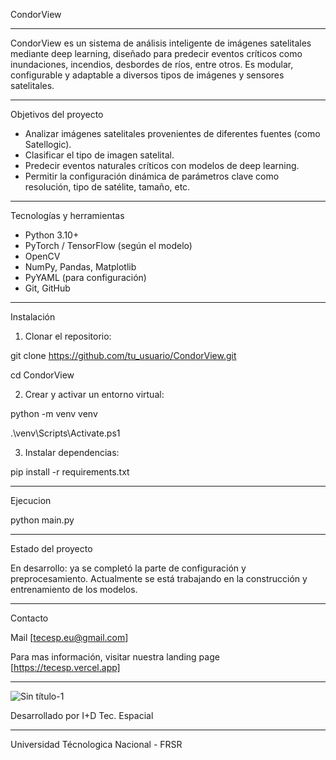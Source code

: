 CondorView 
___________________________________________________________________________________________________________________________________________________________________________________________________________________________________________________________________________________________________

CondorView es un sistema de análisis inteligente de imágenes satelitales mediante deep learning, diseñado para predecir eventos críticos como inundaciones, incendios, desbordes de ríos, entre otros. Es modular, configurable y adaptable a diversos tipos de imágenes y sensores satelitales.

___________________________________________________________________________________________________________________________________________________________________________________________________________________________________________________________________________________________________

Objetivos del proyecto

- Analizar imágenes satelitales provenientes de diferentes fuentes (como Satellogic).
- Clasificar el tipo de imagen satelital.
- Predecir eventos naturales críticos con modelos de deep learning.
- Permitir la configuración dinámica de parámetros clave como resolución, tipo de satélite, tamaño, etc.
___________________________________________________________________________________________________________________________________________________________________________________________________________________________________________________________________________________________________


Tecnologías y herramientas

- Python 3.10+
- PyTorch / TensorFlow (según el modelo)
- OpenCV
- NumPy, Pandas, Matplotlib
- PyYAML (para configuración)
- Git, GitHub
___________________________________________________________________________________________________________________________________________________________________________________________________________________________________________________________________________________________________


Instalación

1. Clonar el repositorio:

git clone https://github.com/tu_usuario/CondorView.git

cd CondorView

2. Crear y activar un entorno virtual:

python -m venv venv

.\venv\Scripts\Activate.ps1   

3. Instalar dependencias:

pip install -r requirements.txt
___________________________________________________________________________________________________________________________________________________________________________________________________________________________________________________________________________________________________

Ejecucion

python main.py
___________________________________________________________________________________________________________________________________________________________________________________________________________________________________________________________________________________________________

Estado del proyecto

En desarrollo: ya se completó la parte de configuración y preprocesamiento. Actualmente se está trabajando en la construcción y entrenamiento de los modelos.
___________________________________________________________________________________________________________________________________________________________________________________________________________________________________________________________________________________________________

Contacto

Mail [tecesp.eu@gmail.com]

Para mas información, visitar nuestra landing page [https://tecesp.vercel.app]
___________________________________________________________________________________________________________________________________________________________________________________________________________________________________________________________________________________________________

![Sin título-1](https://github.com/user-attachments/assets/1628539f-ef1a-47e3-9e6f-19fd8d35a884)

Desarrollado por I+D Tec. Espacial
___________________________________________________________________________________________________________________________________________________________________________________________________________________________________________________________________________________________________
Universidad Técnologica Nacional - FRSR

